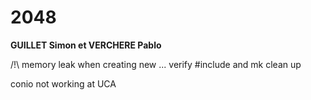 # 2048
**GUILLET Simon et VERCHERE Pablo**

/!\ memory leak when creating new ...
verify #include and mk
clean up

conio not working at UCA